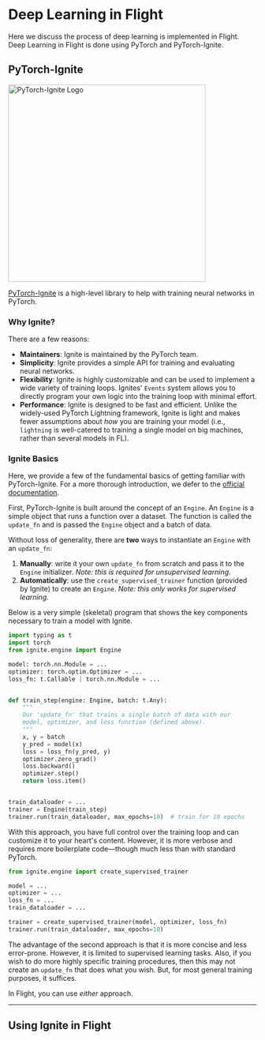 # Deep Learning in Flight

Here we discuss the process of deep learning is implemented in Flight.
Deep Learning in Flight is done using PyTorch and PyTorch-Ignite.

## PyTorch-Ignite

<img src="../../graphics/ignite_logo.png" alt="PyTorch-Ignite Logo" width="400"/>

[PyTorch-Ignite](https://pytorch.org/ignite/) is a high-level library to
help with training neural networks in PyTorch.

### Why Ignite?

There are a few reasons:

- **Maintainers**: Ignite is maintained by the PyTorch team.
- **Simplicity**: Ignite provides a simple API for training and evaluating neural
  networks.
- **Flexibility**: Ignite is highly customizable and can be used to implement
  a wide variety of training loops. Ignites' `Events` system allows you to
  directly program your own logic into the training loop with minimal effort.
- **Performance**: Ignite is designed to be fast and efficient. Unlike
  the widely-used PyTorch Lightning framework, Ignite is light and makes fewer
  assumptions about *how* you are training your model (i.e., `lightning` is well-catered
  to training a single model on big machines, rather than several models in FL).

### Ignite Basics

Here, we provide a few of the fundamental basics of getting familiar with
PyTorch-Ignite. For a more thorough introduction, we defer to the
[official documentation](https://pytorch.org/ignite/).

First, PyTorch-Ignite is built around the concept of an `Engine`. An `Engine` is a
simple object that runs a function over a dataset. The function is called the
`update_fn` and is passed the `Engine` object and a batch of data.

Without loss of generality, there are **two** ways to instantiate an
`Engine` with an `update_fn`:

1. **Manually**: write it your own `update_fn` from scratch and pass it to the `Engine`
   initializer. _Note: this is required for unsupervised learning_.
2. **Automatically**: use the `create_supervised_trainer` function (provided by Ignite)
   to create an `Engine`. _Note: this only works for supervised learning_.

Below is a very simple (skeletal) program that shows the key components necessary
to train a model with Ignite.

```py title="Training with manual, user-defined 'update_fn'." linenums="1" hl_lines="5 6 7 15 16 17 18 19 20 21 25 26"
import typing as t
import torch
from ignite.engine import Engine

model: torch.nn.Module = ...
optimizer: torch.optim.Optimizer = ...
loss_fn: t.Callable | torch.nn.Module = ...


def train_step(engine: Engine, batch: t.Any):
    """
    Our 'update_fn' that trains a single batch of data with our
    model, optimizer, and loss function (defined above).
    """
    x, y = batch
    y_pred = model(x)
    loss = loss_fn(y_pred, y)
    optimizer.zero_grad()
    loss.backward()
    optimizer.step()
    return loss.item()


train_dataloader = ...
trainer = Engine(train_step)
trainer.run(train_dataloader, max_epochs=10)  # train for 10 epochs
```

With this approach, you have full control over the training loop and can
customize it to your heart's content. However, it is more verbose and requires
more boilerplate code—though much less than with standard PyTorch.

```py title="Training with automatically-generated 'Engine' via 'create_supervised_trainer'." linenums="1" hl_lines="9"
from ignite.engine import create_supervised_trainer

model = ...
optimizer = ...
loss_fn = ...
train_dataloader = ...

trainer = create_supervised_trainer(model, optimizer, loss_fn)
trainer.run(train_dataloader, max_epochs=10)
```

The advantage of the second approach is that it is more concise and less error-prone.
However, it is limited to supervised learning tasks. Also, if you wish to do more highly
specific training procedures, then this may not create an `update_fn` that does what
you wish. But, for most general training purposes, it suffices.

In Flight, you can use _either_ approach.

***

## Using Ignite in Flight

